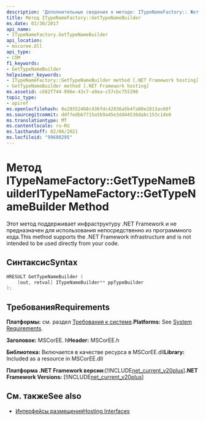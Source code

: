 ```yaml
---
description: 'Дополнительные сведения о методе: ITypeNameFactory:: Жеттипенамебуилдер'
title: Метод ITypeNameFactory::GetTypeNameBuilder
ms.date: 03/30/2017
api_name:
- ITypeNameFactory.GetTypeNameBuilder
api_location:
- mscoree.dll
api_type:
- COM
f1_keywords:
- GetTypeNameBuilder
helpviewer_keywords:
- ITypeNameFactory::GetTypeNameBuilder method [.NET Framework hosting]
- GetTypeNameBuilder method [.NET Framework hosting]
ms.assetid: c682f744-996e-43c7-a9ea-c57cbc755398
topic_type:
- apiref
ms.openlocfilehash: 0a203524b0c436fdc42836a5b4fa88e2813ac60f
ms.sourcegitcommit: ddf7edb67715a5b9a45e3dd44536dabc153c1de0
ms.translationtype: MT
ms.contentlocale: ru-RU
ms.lasthandoff: 02/06/2021
ms.locfileid: "99680295"
---
```

# <a name="itypenamefactorygettypenamebuilder-method"></a><span data-ttu-id="cfacb-103">Метод ITypeNameFactory::GetTypeNameBuilder</span><span class="sxs-lookup"><span data-stu-id="cfacb-103">ITypeNameFactory::GetTypeNameBuilder Method</span></span>

<span data-ttu-id="cfacb-104">Этот метод поддерживает инфраструктуру .NET Framework и не предназначен для использования непосредственно из программного кода.</span><span class="sxs-lookup"><span data-stu-id="cfacb-104">This method supports the .NET Framework infrastructure and is not intended to be used directly from your code.</span></span>  
  
## <a name="syntax"></a><span data-ttu-id="cfacb-105">Синтаксис</span><span class="sxs-lookup"><span data-stu-id="cfacb-105">Syntax</span></span>  
  
```cpp  
HRESULT GetTypeNameBuilder (  
    [out, retval] ITypeNameBuilder** ppTypeBuilder  
);  
```  
  
## <a name="requirements"></a><span data-ttu-id="cfacb-106">Требования</span><span class="sxs-lookup"><span data-stu-id="cfacb-106">Requirements</span></span>  

 <span data-ttu-id="cfacb-107">**Платформы:** см. раздел [Требования к системе](../../get-started/system-requirements.md).</span><span class="sxs-lookup"><span data-stu-id="cfacb-107">**Platforms:** See [System Requirements](../../get-started/system-requirements.md).</span></span>  
  
 <span data-ttu-id="cfacb-108">**Заголовок:** MSCorEE. h</span><span class="sxs-lookup"><span data-stu-id="cfacb-108">**Header:** MSCorEE.h</span></span>  
  
 <span data-ttu-id="cfacb-109">**Библиотека:** Включается в качестве ресурса в MSCorEE.dll</span><span class="sxs-lookup"><span data-stu-id="cfacb-109">**Library:** Included as a resource in MSCorEE.dll</span></span>  
  
 <span data-ttu-id="cfacb-110">**Платформа .NET Framework версии:**[!INCLUDE[net_current_v20plus](../../../../includes/net-current-v20plus-md.md)]</span><span class="sxs-lookup"><span data-stu-id="cfacb-110">**.NET Framework Versions:** [!INCLUDE[net_current_v20plus](../../../../includes/net-current-v20plus-md.md)]</span></span>  
  
## <a name="see-also"></a><span data-ttu-id="cfacb-111">См. также</span><span class="sxs-lookup"><span data-stu-id="cfacb-111">See also</span></span>

- [<span data-ttu-id="cfacb-112">Интерфейсы размещения</span><span class="sxs-lookup"><span data-stu-id="cfacb-112">Hosting Interfaces</span></span>](hosting-interfaces.md)
